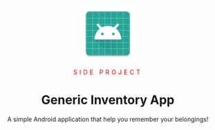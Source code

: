 
<style type="text/css">.overline{color:red; letter-spacing: 5px}</style>

<div align="center">

<img width="128" height="128" src="./app/src/main/res/mipmap-xxxhdpi/ic_launcher.png">

<span class="overline">SIDE PROJECT</span>

# Generic Inventory App

<p>A simple Android application that help you remember your belongings!</p>
</div>